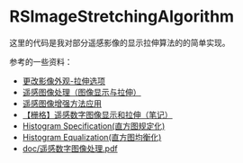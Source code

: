 # RSImageStretchingAlgorithm

这里的代码是我对部分遥感影像的显示拉伸算法的的简单实现。

参考的一些资料：

- [更改影像外观-拉伸选项](https://pro.arcgis.com/zh-cn/pro-app/help/data/imagery/raster-display-ribbon.htm)
- [遥感图像处理（图像显示与拉伸）](http://blog.sina.com.cn/s/blog_80a9926b0101dgen.html)
- [遥感图像增强方法应用](https://blog.csdn.net/happmaoo/article/details/83196756)
- [【栅格】遥感数字图像显示和拉伸（笔记）](https://blog.csdn.net/gislaozhang/article/details/82919042)
- [Histogram Specification(直方图规定化)](http://fourier.eng.hmc.edu/e161/lectures/contrast_transform/node3.html)
- [Histogram Equalization(直方图均衡化)](http://fourier.eng.hmc.edu/e161/lectures/contrast_transform/node2.html)
- [doc/遥感数字图像处理.pdf](doc/遥感数字图像处理.pdf)
